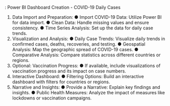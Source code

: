 : Power BI Dashboard Creation - COVID-19 Daily Cases
1. Data Import and Preparation:
●	Import COVID-19 Data: Utilize Power BI for data import.
●	Clean Data: Handle missing values and ensure consistency.
●	Time Series Analysis: Set up the data for daily case trends.
2. Visualization and Analysis:
●	Daily Case Trends: Visualize daily trends in confirmed cases, deaths, recoveries, and testing.
●	Geospatial Analysis: Map the geographic spread of COVID-19 cases.
●	Comparative Analysis: Compare statistics across different countries or regions.
3. Optional: Vaccination Progress:
●	If available, include visualizations of vaccination progress and its impact on case numbers.
4. Interactive Dashboard:
●	Filtering Options: Build an interactive dashboard with filters for countries or regions.
5. Narrative and Insights:
●	Provide a Narrative: Explain key findings and insights.
●	Public Health Measures: Analyze the impact of measures like lockdowns or vaccination campaigns.
